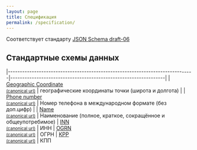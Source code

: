 ```yaml
---
layout: page
title: Спецификация
permalink: /specification/
---
```

Соответствует стандарту [JSON Schema draft-06](http://json-schema.org/)

Стандартные схемы данных
---------------

|------------------------------------------------------------------------------|-----------------------------------------------------------------|
| [Geographic Coordinate](/schemas/geo/point.json) <br> [<small>(canonical url)</small>](/geo/point) | географические координаты точки (широта и долгота) |
| [Phone number](/schemas/generic/phone_number.json) <br> [<small>(canonical url)</small>](/generic/phone_number) | Номер телефона в международном формате (без доп.цифр) |
| [Name](/schemas/generic/name.json) <br> [<small>(canonical url)</small>](/generic/name) | Наименование (полное, краткое, сокращённое и общеупотребимое)
| [INN](/schemas/identifier/ru/inn.json) <br> [<small>(canonical url)</small>](/identifier/ru/inn) | ИНН
| [OGRN](/schemas/identifier/ru/ogrn.json) <br> [<small>(canonical url)</small>](/identifier/ru/ogrn) | ОГРН
| [KPP](/schemas/classifier/ru/kpp.json) <br> [<small>(canonical url)</small>](/classifier/ru/kpp) | КПП

